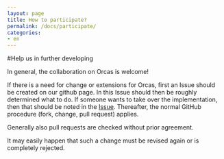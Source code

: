 ```yaml
---
layout: page
title: How to participate?
permalink: /docs/participate/
categories: 
- en
---
```


#Help us in further developing

In general, the collaboration on Orcas is welcome! 

If there is a need for change or extensions for Orcas, first an Issue should be created on our github page. In this Issue should then be roughly determined what to do. If someone wants to take over the implementation, then that should be noted in the <a href="{{ site.github_issues }}">Issue</a>. Thereafter, the normal GitHub procedure (fork, change, pull request) applies.

Generally also pull requests are checked without prior agreement. 

It may easily happen that such a change must be revised again or is completely rejected.
